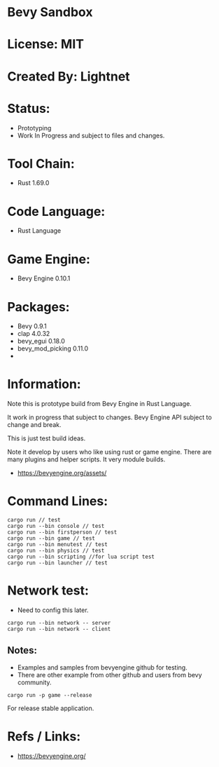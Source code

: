# Bevy Sandbox

# License: MIT

# Created By: Lightnet

# Status:
 * Prototyping
 * Work In Progress and subject to files and changes.

# Tool Chain:
 * Rust 1.69.0

# Code Language:
 * Rust Language

# Game Engine:
 * Bevy Engine 0.10.1

# Packages:
 * Bevy 0.9.1
 * clap 4.0.32
 * bevy_egui 0.18.0
 * bevy_mod_picking 0.11.0
 * 

# Information:
  Note this is prototype build from Bevy Engine in Rust Language.
  
  It work in progress that subject to changes. Bevy Engine API subject to change and break.

  This is just test build ideas.

  Note it develop by users who like using rust or game engine. There are many plugins and helper scripts. It very module builds.

  * https://bevyengine.org/assets/

# Command Lines:

```
cargo run // test
cargo run --bin console // test
cargo run --bin firstperson // test
cargo run --bin game // test
cargo run --bin menutest // test
cargo run --bin physics // test
cargo run --bin scripting //for lua script test
cargo run --bin launcher // test
```

# Network test:
 * Need to config this later.
```
cargo run --bin network -- server
cargo run --bin network -- client
```

## Notes:
 * Examples and samples from bevyengine github for testing.
 * There are other example from other github and users from bevy community.
```
cargo run -p game --release
```
  For release stable application.

# Refs / Links:
 * https://bevyengine.org/